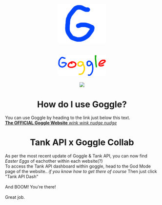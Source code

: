 <p align="center">
  <img width="156" align="center" src="https://github.com/NicohIas/goggle/blob/main/%40Extras/goggleicon.png">
</p>

<h1 align="center">
  <img width="156" align="center" src="https://github.com/NicohIas/goggle/blob/main/%40Extras/goggle.png">
</h1>

<p align="center">
  <img height="300" align="center" src="https://user-images.githubusercontent.com/93119331/196906103-a9acad58-9401-4f36-97d3-c50cbb24c42b.png">
</p>

<h1 align="center">
  How do I use Goggle?
</h1>

You can use Goggle by heading to the link just below this text. <br> [**The OFFICIAL Goggle Website** *wink wink nudge nudge*](https://nicohias.github.io/goggle/)

<h1 align="center">
  Tank API x Goggle Collab
</h1>

As per the most recent update of Goggle & Tank API, you can now find *Easter Eggs* of eachother within each website(?)
<br>
To access the Tank API dashboard within goggle, head to the God Mode page of the website.. *if you know how to get there of course*
Then just click "Tank API Dash"
<br>
<br>
And BOOM! You're there!
<br>
<br>
Great job.
